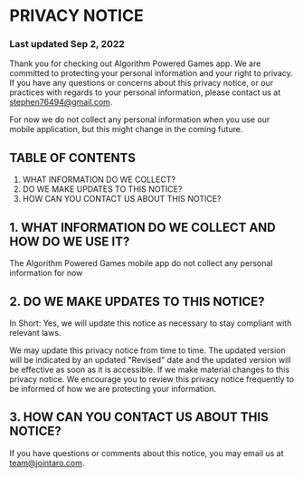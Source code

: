 # PRIVACY NOTICE

### Last updated Sep 2, 2022

Thank you for checking out Algorithm Powered Games app. We are committed to protecting your personal information and your right to privacy. If you have any questions or concerns about this privacy notice, or our practices with regards to your personal information, please contact us at stephen76494@gmail.com.

For now we do not collect any personal information when you use our mobile application, but this might change in the coming future.

## TABLE OF CONTENTS

1. WHAT INFORMATION DO WE COLLECT?
2. DO WE MAKE UPDATES TO THIS NOTICE?
3. HOW CAN YOU CONTACT US ABOUT THIS NOTICE?

## 1. WHAT INFORMATION DO WE COLLECT AND HOW DO WE USE IT?
The Algorithm Powered Games mobile app do not collect any personal information for now

## 2. DO WE MAKE UPDATES TO THIS NOTICE?     
In Short: Yes, we will update this notice as necessary to stay compliant with relevant laws.

We may update this privacy notice from time to time. The updated version will be indicated by an updated "Revised" date and the updated version will be effective as soon as it is accessible. If we make material changes to this privacy notice. We encourage you to review this privacy notice frequently to be informed of how we are protecting your information.

## 3. HOW CAN YOU CONTACT US ABOUT THIS NOTICE?     
If you have questions or comments about this notice, you may email us at team@jointaro.com.
